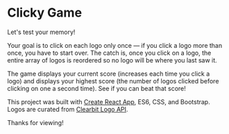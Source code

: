 # Clicky Game

Let's test your memory! 

Your goal is to click on each logo only once — if you click a logo more than once, you have to start over. The catch is, once you click on a logo, the entire array of logos is reordered so no logo will be where you last saw it.

The game displays your current score (increases each time you click a logo) and displays your highest score (the number of logos clicked before clicking on one a second time). See if you can beat that score!

This project was built with [Create React App](https://github.com/facebook/create-react-app), ES6, CSS, and Bootstrap. Logos are curated from [Clearbit Logo API](https://clearbit.com/logo).

Thanks for viewing!


